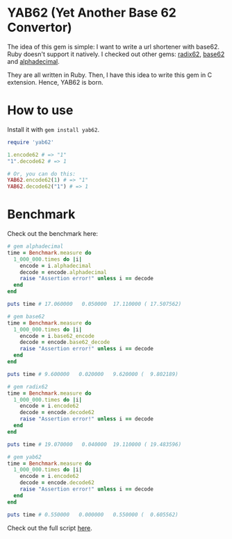 YAB62 (Yet Another Base 62 Convertor)
=====================================

The idea of this gem is simple: I want to write a url shortener with base62. Ruby doesn't support it natively.
I checked out other gems: [radix62][1], [base62][2] and [alphadecimal][3].

They are all written in Ruby. Then, I have this idea to write this gem in C extension. Hence, YAB62 is born.

How to use
==========

Install it with `gem install yab62`.

```ruby
require 'yab62'

1.encode62 # => "1"
"1".decode62 # => 1

# Or, you can do this:
YAB62.encode62(1) # => "1"
YAB62.decode62("1") # => 1
```

Benchmark
=========

Check out the benchmark here:

```ruby
# gem alphadecimal
time = Benchmark.measure do
  1_000_000.times do |i|
    encode = i.alphadecimal
    decode = encode.alphadecimal
    raise "Assertion error!" unless i == decode
  end
end

puts time # 17.060000   0.050000  17.110000 ( 17.507562)

# gem base62
time = Benchmark.measure do
  1_000_000.times do |i|
    encode = i.base62_encode
    decode = encode.base62_decode
    raise "Assertion error!" unless i == decode
  end
end

puts time # 9.600000   0.020000   9.620000 (  9.802189)

# gem radix62
time = Benchmark.measure do
  1_000_000.times do |i|
    encode = i.encode62
    decode = encode.decode62
    raise "Assertion error!" unless i == decode
  end
end

puts time # 19.070000   0.040000  19.110000 ( 19.483596)

# gem yab62
time = Benchmark.measure do
  1_000_000.times do |i|
    encode = i.encode62
    decode = encode.decode62
    raise "Assertion error!" unless i == decode
  end
end

puts time # 0.550000   0.000000   0.550000 (  0.605562)
```

Check out the full script [here][4].

[1]: https://github.com/k33l0r/radix62
[2]: https://github.com/jtzemp/base62
[3]: https://github.com/JackDanger/alphadecimal
[4]: https://gist.github.com/1369278
